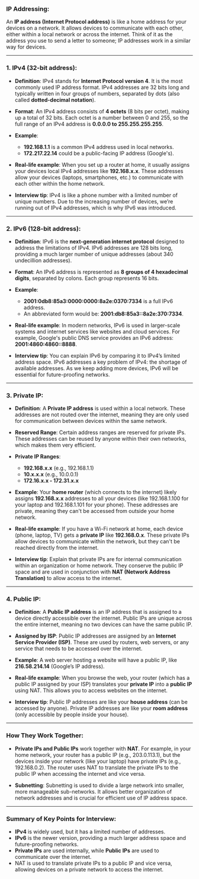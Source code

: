 ### **IP Addressing:**

An **IP address (Internet Protocol address)** is like a home address for your devices on a network. It allows devices to communicate with each other, either within a local network or across the internet. Think of it as the address you use to send a letter to someone; IP addresses work in a similar way for devices.

---

### **1. IPv4 (32-bit address):**

- **Definition**: IPv4 stands for **Internet Protocol version 4**. It is the most commonly used IP address format. IPv4 addresses are 32 bits long and typically written in four groups of numbers, separated by dots (also called **dotted-decimal notation**).

- **Format**: An IPv4 address consists of **4 octets** (8 bits per octet), making up a total of 32 bits. Each octet is a number between 0 and 255, so the full range of an IPv4 address is **0.0.0.0 to 255.255.255.255**.

- **Example**: 
  - **192.168.1.1** is a common IPv4 address used in local networks.
  - **172.217.22.14** could be a public-facing IP address (Google's).

- **Real-life example**: When you set up a router at home, it usually assigns your devices local IPv4 addresses like **192.168.x.x**. These addresses allow your devices (laptops, smartphones, etc.) to communicate with each other within the home network.

- **Interview tip**: IPv4 is like a phone number with a limited number of unique numbers. Due to the increasing number of devices, we’re running out of IPv4 addresses, which is why IPv6 was introduced.

---

### **2. IPv6 (128-bit address):**

- **Definition**: IPv6 is the **next-generation internet protocol** designed to address the limitations of IPv4. IPv6 addresses are 128 bits long, providing a much larger number of unique addresses (about 340 undecillion addresses).

- **Format**: An IPv6 address is represented as **8 groups of 4 hexadecimal digits**, separated by colons. Each group represents 16 bits.

- **Example**: 
  - **2001:0db8:85a3:0000:0000:8a2e:0370:7334** is a full IPv6 address.
  - An abbreviated form would be: **2001:db8:85a3::8a2e:370:7334**.

- **Real-life example**: In modern networks, IPv6 is used in larger-scale systems and internet services like websites and cloud services. For example, Google's public DNS service provides an IPv6 address: **2001:4860:4860::8888**.

- **Interview tip**: You can explain IPv6 by comparing it to IPv4’s limited address space. IPv6 addresses a key problem of IPv4: the shortage of available addresses. As we keep adding more devices, IPv6 will be essential for future-proofing networks.

---

### **3. Private IP:**

- **Definition**: A **Private IP address** is used within a local network. These addresses are not routed over the internet, meaning they are only used for communication between devices within the same network.

- **Reserved Range**: Certain address ranges are reserved for private IPs. These addresses can be reused by anyone within their own networks, which makes them very efficient.

- **Private IP Ranges**:
  - **192.168.x.x** (e.g., 192.168.1.1)
  - **10.x.x.x** (e.g., 10.0.0.1)
  - **172.16.x.x - 172.31.x.x**

- **Example**: Your **home router** (which connects to the internet) likely assigns **192.168.x.x** addresses to all your devices (like 192.168.1.100 for your laptop and 192.168.1.101 for your phone). These addresses are private, meaning they can't be accessed from outside your home network.

- **Real-life example**: If you have a Wi-Fi network at home, each device (phone, laptop, TV) gets a **private IP** like **192.168.0.x**. These private IPs allow devices to communicate within the network, but they can't be reached directly from the internet.

- **Interview tip**: Explain that private IPs are for internal communication within an organization or home network. They conserve the public IP space and are used in conjunction with **NAT (Network Address Translation)** to allow access to the internet.

---

### **4. Public IP:**

- **Definition**: A **Public IP address** is an IP address that is assigned to a device directly accessible over the internet. Public IPs are unique across the entire internet, meaning no two devices can have the same public IP.

- **Assigned by ISP**: Public IP addresses are assigned by an **Internet Service Provider (ISP)**. These are used by routers, web servers, or any service that needs to be accessed over the internet.

- **Example**: A web server hosting a website will have a public IP, like **216.58.214.14** (Google’s IP address).

- **Real-life example**: When you browse the web, your router (which has a public IP assigned by your ISP) translates your **private IP** into a **public IP** using NAT. This allows you to access websites on the internet.

- **Interview tip**: Public IP addresses are like your **house address** (can be accessed by anyone). Private IP addresses are like your **room address** (only accessible by people inside your house).

---

### **How They Work Together:**

- **Private IPs and Public IPs** work together with **NAT**. For example, in your home network, your router has a public IP (e.g., 203.0.113.1), but the devices inside your network (like your laptop) have private IPs (e.g., 192.168.0.2). The router uses NAT to translate the private IPs to the public IP when accessing the internet and vice versa.

- **Subnetting**: Subnetting is used to divide a large network into smaller, more manageable sub-networks. It allows better organization of network addresses and is crucial for efficient use of IP address space.

---

### **Summary of Key Points for Interview:**

- **IPv4** is widely used, but it has a limited number of addresses.
- **IPv6** is the newer version, providing a much larger address space and future-proofing networks.
- **Private IPs** are used internally, while **Public IPs** are used to communicate over the internet.
- NAT is used to translate private IPs to a public IP and vice versa, allowing devices on a private network to access the internet.